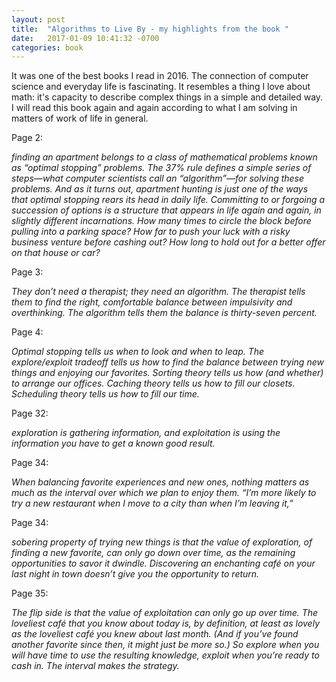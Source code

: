 ```yaml
---
layout: post
title:  "Algorithms to Live By - my highlights from the book "
date:   2017-01-09 10:41:32 -0700
categories: book
---
```


It was one of the best books I read in 2016. The connection of computer science and everyday life is fascinating. It resembles a thing I love about math: it's capacity to describe complex things in a simple and detailed way. I will read this book again and again according to what I am solving in matters of work of life in general.

Page 2:

*finding an apartment belongs to a class of mathematical problems known as “optimal stopping” problems. The 37% rule defines a simple series of steps—what computer scientists call an “algorithm”—for solving these problems. And as it turns out, apartment hunting is just one of the ways that optimal stopping rears its head in daily life. Committing to or forgoing a succession of options is a structure that appears in life again and again, in slightly different incarnations. How many times to circle the block before pulling into a parking space? How far to push your luck with a risky business venture before cashing out? How long to hold out for a better offer on that house or car?*

Page 3:

*They don’t need a therapist; they need an algorithm. The therapist tells them to find the right, comfortable balance between impulsivity and overthinking. The algorithm tells them the balance is thirty-seven percent.*

Page 4:

*Optimal stopping tells us when to look and when to leap. The explore/exploit tradeoff tells us how to find the balance between trying new things and enjoying our favorites. Sorting theory tells us how (and whether) to arrange our offices. Caching theory tells us how to fill our closets. Scheduling theory tells us how to fill our time.*

Page 32:

*exploration is gathering information, and exploitation is using the information you have to get a known good result.*

Page 34:

*When balancing favorite experiences and new ones, nothing matters as much as the interval over which we plan to enjoy them. “I’m more likely to try a new restaurant when I move to a city than when I’m leaving it,”*

Page 34:

*sobering property of trying new things is that the value of exploration, of finding a new favorite, can only go down over time, as the remaining opportunities to savor it dwindle. Discovering an enchanting café on your last night in town doesn’t give you the opportunity to return.*

Page 35:

*The flip side is that the value of exploitation can only go up over time. The loveliest café that you know about today is, by definition, at least as lovely as the loveliest café you knew about last month. (And if you’ve found another favorite since then, it might just be more so.) So explore when you will have time to use the resulting knowledge, exploit when you’re ready to cash in. The interval makes the strategy.*
